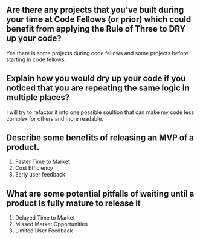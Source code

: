 ## Are there any projects that you’ve built during your time at Code Fellows (or prior) which could benefit from applying the Rule of Three to DRY up your code?


Yes there is some projects during code fellows and some projects before starting in code fellows.

## Explain how you would dry up your code if you noticed that you are repeating the same logic in multiple places?

I will try to refactor it into one possible soultion that can make my code less complex for others and more readable.

## Describe some benefits of releasing an MVP of a product.

1. Faster Time to Market
2. Cost Efficiency
3. Early user feedback

## What are some potential pitfalls of waiting until a product is fully mature to release it

1. Delayed Time to Market
2. Missed Market Opportunities
3. Limited User Feedback
